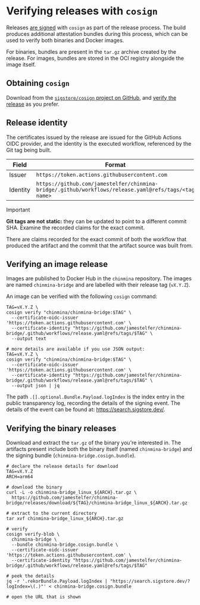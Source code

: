# Verifying releases with `cosign`

Releases [are signed](./releases.md) with `cosign` as part of the release
process. The build produces additional attestation bundles during this process,
which can be used to verify both binaries and Docker images.

For binaries, bundles are present in the `tar.gz` archive created by the
release. For images, bundles are stored in the OCI registry alongside the image
itself.

## Obtaining `cosign`

Download from the [`sigstore/cosign` project on GitHub][cosign-download], and
[verify the release][cosign-verify] as you prefer.

[cosign-download]: https://github.com/sigstore/cosign?tab=readme-ov-file#installation
[cosign-verify]: https://docs.sigstore.dev/cosign/system_config/installation/#verifying-cosign-releases

## Release identity

The certificates issued by the release are issued for the GitHub Actions OIDC
provider, and the identity is the executed workflow, referenced by the Git tag
being built.

| Field | Format |
|-|-|
| Issuer | `https://token.actions.githubusercontent.com` |
| Identity | `https://github.com/jamestelfer/chinmina-bridge/.github/workflows/release.yaml@refs/tags/<tag name>` |

> [!IMPORTANT]
> **Git tags are not static:** they can be updated to point to a different
> commit SHA. Examine the recorded claims for the exact commit.
>
> There are claims recorded for the exact commit of both the workflow that
> produced the artifact and the commit that the artifact source was built from.

## Verifying an image release

Images are published to Docker Hub in the `chinmina` repository. The images are
named `chinmina-bridge` and are labelled with their release tag (`vX.Y.Z`).

An image can be verified with the following `cosign` command:

```shell
TAG=vX.Y.Z \
cosign verify "chinmina/chinmina-bridge:$TAG" \
  --certificate-oidc-issuer 'https://token.actions.githubusercontent.com' \
  --certificate-identity "https://github.com/jamestelfer/chinmina-bridge/.github/workflows/release.yaml@refs/tags/$TAG" \
  --output text

# more details are available if you use JSON output:
TAG=vX.Y.Z \
cosign verify "chinmina/chinmina-bridge:$TAG" \
  --certificate-oidc-issuer 'https://token.actions.githubusercontent.com' \
  --certificate-identity "https://github.com/jamestelfer/chinmina-bridge/.github/workflows/release.yaml@refs/tags/$TAG" \
  --output json | jq
```

The path `.[].optional.Bundle.Payload.logIndex` is the index entry in the public
transparency log, recording the details of the signing event. The details of the
event can be found at: https://search.sigstore.dev/.

## Verifying the binary releases

Download and extract the `tar.gz` of the binary you're interested in. The
artifacts present include both the binary itself (named `chinmina-bridge`) and
the signing bundle (`chinmina-bridge.cosign.bundle`).

```shell
# declare the release details for download
TAG=vX.Y.Z
ARCH=arm64

# download the binary
curl -L -o chinmina-bridge_linux_${ARCH}.tar.gz \
  https://github.com/jamestelfer/chinmina-bridge/releases/download/${TAG}/chinmina-bridge_linux_${ARCH}.tar.gz

# extract to the current directory
tar xvf chinmina-bridge_linux_${ARCH}.tar.gz

# verify
cosign verify-blob \
  chinmina-bridge \
  --bundle chinmina-bridge.cosign.bundle \
  --certificate-oidc-issuer 'https://token.actions.githubusercontent.com' \
  --certificate-identity "https://github.com/jamestelfer/chinmina-bridge/.github/workflows/release.yaml@refs/tags/$TAG"

# peek the details
jq -r '.rekorBundle.Payload.logIndex | "https://search.sigstore.dev/?logIndex=\(.)"' < chinmina-bridge.cosign.bundle

# open the URL that is shown
```
